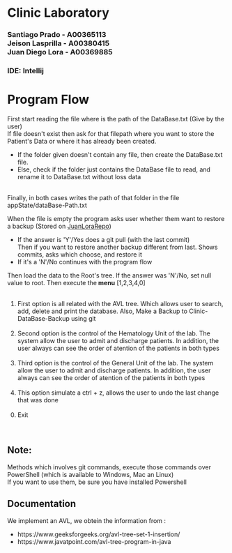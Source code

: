 <h1>Clinic Laboratory</h1>
<h3>Santiago Prado - A00365113 <br>Jeison Lasprilla - A00380415 <br>Juan Diego Lora - A00369885</h3> 
<h3>IDE: Intellij</h3>
<h1>Program Flow</h1>

First start reading the file where is the path of the DataBase.txt (Give by the user)<br>
If file doesn't exist then ask for that filepath where you want to store the Patient's Data or where it has already been created.
<ul>
<li> If the folder given doesn't contain any file, then create the DataBase.txt file.</li>
<li>Else, check if the folder just contains the DataBase file to read, and rename it to DataBase.txt without loss data</li><br>
</ul>
Finally, in both cases writes the path of that folder in the file appState/dataBase-Path.txt<br>

When the file is empty the program asks user whether them want to restore a backup (Stored on  <a href="https://github.com/JD-Lora1/Clinic-DataBase-Backup)">JuanLoraRepo</a>)
<ul>
<li>If the answer is 'Y'/Yes does a git pull (with the last commit)<br>
Then if you want to restore another backup different from last. Shows commits, asks which choose, and restore it<br>
<li>If it's a 'N'/No continues with the program flow</li>
</ul>
Then load the data to the Root's tree. If the answer was 'N'/No, set null value to root.

<body>
Then execute the<b> menu</b> [1,2,3,4,0]
<ol>
<br><li>First option is all related with the AVL tree. Which allows user to search, add, delete and print the database. Also, Make a Backup to Clinic-DataBase-Backup using git</li><br>
<li>Second option is the control of the Hematology Unit of the lab. The system allow the user to admit and discharge patients. In addition, the user always can see the order of atention of the patients in both types</li><br> 
<li>Third option is the control of the General Unit of the lab. The system allow the user to admit and discharge patients. In addition, the user always can see the order of atention of the patients in both types</li><br> 
<li>This option simulate a ctrl + z, allows the user to undo the last change that was done</li><br>
<li value="0">Exit</li>
</ol>
<br>
<h2>Note:</h2>
Methods which involves git commands, execute those commands over PowerShell (which is available to Windows, Mac an Linux)<br>
If you want to use them, be sure you have installed Powershell<br>
</body>
<footer>
<h2>Documentation</h2>
We implement an AVL, we obtein the information from : <br>
<ul>
<li>https://www.geeksforgeeks.org/avl-tree-set-1-insertion/
<li>https://www.javatpoint.com/avl-tree-program-in-java
</ul>
</footer>







